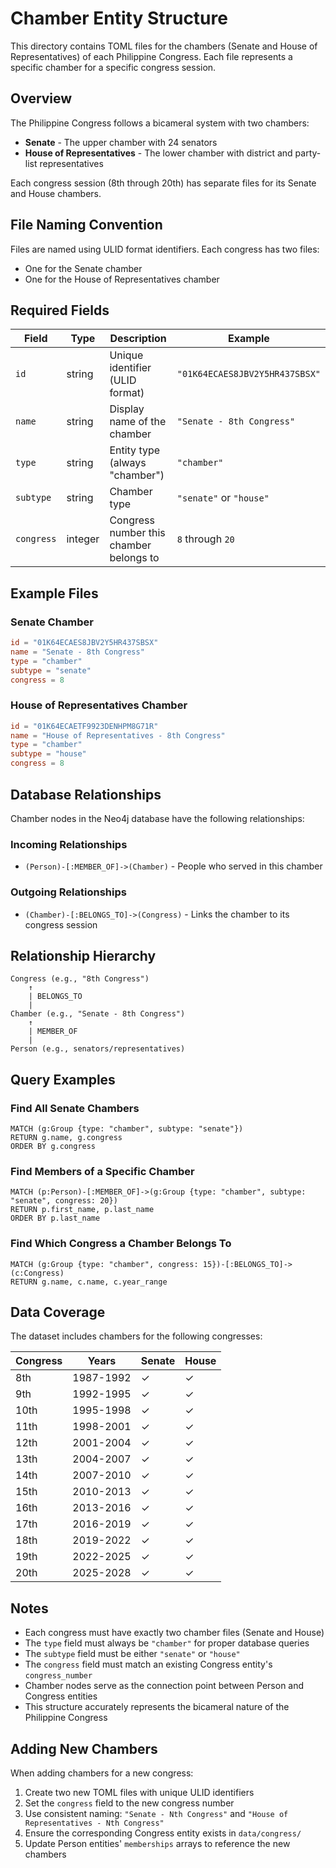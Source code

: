 # Chamber Entity Structure

This directory contains TOML files for the chambers (Senate and House of Representatives) of each Philippine Congress. Each file represents a specific chamber for a specific congress session.

## Overview

The Philippine Congress follows a bicameral system with two chambers:
- **Senate** - The upper chamber with 24 senators
- **House of Representatives** - The lower chamber with district and party-list representatives

Each congress session (8th through 20th) has separate files for its Senate and House chambers.

## File Naming Convention

Files are named using ULID format identifiers. Each congress has two files:
- One for the Senate chamber
- One for the House of Representatives chamber

## Required Fields

| Field     | Type    | Description                                      | Example                              |
| --------- | ------- | ------------------------------------------------ | ------------------------------------ |
| `id`      | string  | Unique identifier (ULID format)                 | `"01K64ECAES8JBV2Y5HR437SBSX"`      |
| `name`    | string  | Display name of the chamber                     | `"Senate - 8th Congress"`            |
| `type`    | string  | Entity type (always "chamber")                  | `"chamber"`                          |
| `subtype` | string  | Chamber type                                    | `"senate"` or `"house"`              |
| `congress`| integer | Congress number this chamber belongs to         | `8` through `20`                     |

## Example Files

### Senate Chamber
```toml
id = "01K64ECAES8JBV2Y5HR437SBSX"
name = "Senate - 8th Congress"
type = "chamber"
subtype = "senate"
congress = 8
```

### House of Representatives Chamber
```toml
id = "01K64ECAETF9923DENHPM8G71R"
name = "House of Representatives - 8th Congress"
type = "chamber"
subtype = "house"
congress = 8
```

## Database Relationships

Chamber nodes in the Neo4j database have the following relationships:

### Incoming Relationships
- `(Person)-[:MEMBER_OF]->(Chamber)` - People who served in this chamber

### Outgoing Relationships
- `(Chamber)-[:BELONGS_TO]->(Congress)` - Links the chamber to its congress session

## Relationship Hierarchy

```
Congress (e.g., "8th Congress")
    ↑
    | BELONGS_TO
    |
Chamber (e.g., "Senate - 8th Congress")
    ↑
    | MEMBER_OF
    |
Person (e.g., senators/representatives)
```

## Query Examples

### Find All Senate Chambers
```cypher
MATCH (g:Group {type: "chamber", subtype: "senate"})
RETURN g.name, g.congress
ORDER BY g.congress
```

### Find Members of a Specific Chamber
```cypher
MATCH (p:Person)-[:MEMBER_OF]->(g:Group {type: "chamber", subtype: "senate", congress: 20})
RETURN p.first_name, p.last_name
ORDER BY p.last_name
```

### Find Which Congress a Chamber Belongs To
```cypher
MATCH (g:Group {type: "chamber", congress: 15})-[:BELONGS_TO]->(c:Congress)
RETURN g.name, c.name, c.year_range
```

## Data Coverage

The dataset includes chambers for the following congresses:

| Congress | Years      | Senate | House |
| -------- | ---------- | ------ | ----- |
| 8th      | 1987-1992  | ✓      | ✓     |
| 9th      | 1992-1995  | ✓      | ✓     |
| 10th     | 1995-1998  | ✓      | ✓     |
| 11th     | 1998-2001  | ✓      | ✓     |
| 12th     | 2001-2004  | ✓      | ✓     |
| 13th     | 2004-2007  | ✓      | ✓     |
| 14th     | 2007-2010  | ✓      | ✓     |
| 15th     | 2010-2013  | ✓      | ✓     |
| 16th     | 2013-2016  | ✓      | ✓     |
| 17th     | 2016-2019  | ✓      | ✓     |
| 18th     | 2019-2022  | ✓      | ✓     |
| 19th     | 2022-2025  | ✓      | ✓     |
| 20th     | 2025-2028  | ✓      | ✓     |

## Notes

- Each congress must have exactly two chamber files (Senate and House)
- The `type` field must always be `"chamber"` for proper database queries
- The `subtype` field must be either `"senate"` or `"house"`
- The `congress` field must match an existing Congress entity's `congress_number`
- Chamber nodes serve as the connection point between Person and Congress entities
- This structure accurately represents the bicameral nature of the Philippine Congress

## Adding New Chambers

When adding chambers for a new congress:

1. Create two new TOML files with unique ULID identifiers
2. Set the `congress` field to the new congress number
3. Use consistent naming: `"Senate - Nth Congress"` and `"House of Representatives - Nth Congress"`
4. Ensure the corresponding Congress entity exists in `data/congress/`
5. Update Person entities' `memberships` arrays to reference the new chambers